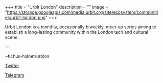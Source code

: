 +++
title = "Urbit London"
description = ""
image = "https://storage.googleapis.com/media.urbit.org/site/ecosystem/communities/urbit-london.png"
+++

Urbit London is a monthly, occasionally biweekly, meet-up series aiming to establish a long-lasting community within the London tech and cultural scene.

––

~tichus-holnet/urblon

[Twitter](twitter.com/urblon)

[Telegram](t.me/urblon)
